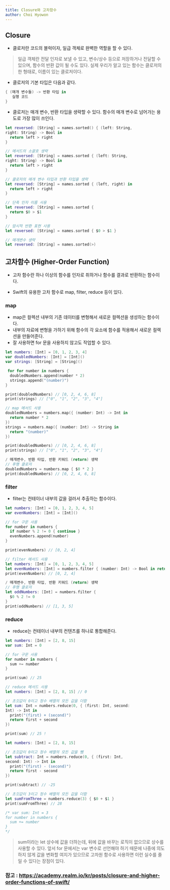 ```yaml
---
title: Closure와 고차함수
author: Choi Hyowon
---
```

## Closure
* 클로저란 코드의 블럭이자, 일급 객체로 완벽한 역할을 할 수 있다. 
> 일급 객체란 전달 인자로 보낼 수 있고, 변수/상수 등으로 저장하거나 전달할 수 있으며, 함수의 반환 값이 될 수도 있다. 
> 실제 우리가 알고 있는 함수는 클로저의 한 형태로, 이름이 있는 클로저이다.

* 클로저의 기본 타입은 다음과 같다.
```swift
{ (매개 변수들) -> 반환 타입 in
   실행 코드
}
```
* 클로저는 매개 변수, 반환 타입을 생략할 수 있다. 함수의 매개 변수로 넘어가는 용도로 가장 많이 쓰인다.
```swift
let reversed: [String] = names.sorted() { (left: String,
right: String) -> Bool in
  return left > right
} 

// 메서드의 소괄호 생략
let reversed: [String] = names.sorted { (left: String,
right: String) -> Bool in
  return left > right
}

// 클로저의 매개 변수 타입과 반환 타입을 생략
let reversed: [String] = names.sorted { (left, right) in
  return left > right
}

// 단축 인자 이름 사용
let reversed: [String] = names.sorted {
  return $0 > $1
} 

// 암시적 반환 표현 사용
let reversed: [String] = names.sorted { $0 > $1 }

// 매개변수 생략
let reversed: [String] = names.sorted(>)
```
## 고차함수 (Higher-Order Function)
* 고차 함수란 하나 이상의 함수를 인자로 취하거나 함수를 결과로 반환하는 함수이다.

* Swift의 유용한 고차 함수로 map, filter, reduce 등이 있다.

### map
* map은 컬렉션 내부의 기존 데이터를 변형해서 새로운 컬렉션을 생성하는 함수이다. 
* 내부의 자료에 변형을 가하기 위해 함수의 각 요소에 함수를 적용해서 새로운 컬렉션을 만들어준다. 
* 잘 사용하면 for 문을 사용하지 않고도 작업할 수 있다.
```swift
let numbers: [Int] = [0, 1, 2, 3, 4]
var doubledNumbers: [Int] = [Int]()
var strings: [String] = [String]()

 for for number in numbers {
  doubledNumbers.append(number * 2)
  strings.append("(number)")
}

print(doubledNumbers) // [0, 2, 4, 6, 8]
print(strings) // ["0", "1", "2", "3", "4"]
```
```swift
// map 메서드 사용
doubledNumbers = numbers.map({ (number: Int) -> Int in
  return number * 2
})
strings = numbers.map({ (number: Int) -> String in
  return "(number)"
})

print(doubledNumbers) // [0, 2, 4, 6, 8]
print(strings) // ["0", "1", "2", "3", "4"]
```
```swift
/ 매개변수, 반환 타입, 반환 키워드 (return) 생략
// 후행 클로저
doubledNumbers = numbers.map { $0 * 2 }
print(doubledNumbers) // [0, 2, 4, 6, 8]
```

### filter
* filter는 컨테이너 내부의 값을 걸러서 추출하는 함수이다.
```swift
let numbers: [Int] = [0, 1, 2, 3, 4, 5]
var evenNumbers: [Int] = [Int]()

// for 구문 사용
for number in numbers {
  if number % 2 != 0 { continue }
  evenNumbers.append(number)
}

print(evenNumbers) // [0, 2, 4]
```
```swift
// filter 메서드 사용
let numbers: [Int] = [0, 1, 2, 3, 4, 5]
let evenNumbers: [Int] = numbers.filter { (number: Int) -> Bool in return number % 2 == 0 }
print(evenNumbers) // [0, 2, 4]

/ 매개변수, 반환 타입, 반환 키워드 (return) 생략
// 후행 클로저
let oddNumbers: [Int] = numbers.filter {
  $0 % 2 != 0
}
print(oddNumbers) // [1, 3, 5]
```

### reduce
* reduce는 컨테이너 내부의 컨텐츠를 하나로 통합해준다.
```swift
let numbers: [Int] = [2, 8, 15]
var sum: Int = 0

// for 구문 사용
for number in numbers {
  sum += number
}

print(sum) // 25
```
```swift
// reduce 메서드 사용
let numbers: [Int] = [2, 8, 15] // 0

// 초깃값이 0이고 정수 배열의 모든 값을 더함
let sum: Int = numbers.reduce(0, { (first: Int, second:
Int) -> Int in
  print("(first) + (second)")
  return first + second
})

print(sum) // 25 !
```
```swift
let numbers: [Int] = [2, 8, 15]

// 초깃값이 0이고 정수 배열의 모든 값을 뺌
let subtract: Int = numbers.reduce(0, { (first: Int,
second: Int) -> Int in
  print("(first) - (second)")
  return first - second
})

print(subtract) // -25
```
```swift
// 초깃값이 3이고 정수 배열의 모든 값을 더함
let sumFromThree = numbers.reduce(3) { $0 + $1 }
print(sumFromThree) // 28 

/* var sum: Int = 3
for number in numbers {
  sum += number
}
*/
```

> sum이라는 let 상수에 값을 더하는데, 뒤에 값을 바꾸는 로직이 없으므로 상수를 사용할 수 있다. 
> 앞서 for 문에서는 var 변수로 선언해야 하기 때문에 나중에 의도하지 않게 값을 변화할 여지가 있으므로 고차원 함수로 사용하면 이런 실수를 줄일 수 있다는 장점이 있다.

### 참고 : https://academy.realm.io/kr/posts/closure-and-higher-order-functions-of-swift/
